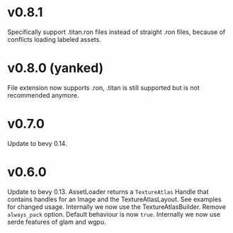v0.8.1
================================================================================================================================
Specifically support .titan.ron files instead of straight .ron files, because of conflicts loading labeled assets.

v0.8.0 (yanked)
================================================================================================================================
File extension now supports .ron, .titan is still supported but is not recommended anymore.

v0.7.0
================================================================================================================================
Update to bevy 0.14.

v0.6.0
================================================================================================================================
Update to bevy 0.13.
AssetLoader returns a `TextureAtlas` Handle that contains handles for an Image and the TextureAtlasLayout. See examples for
changed usage.
Internally we now use the TextureAtlasBuilder.
Remove `always_pack` option. Default behaviour is now `true`.
Internally we now use serde features of glam and wgpu.
